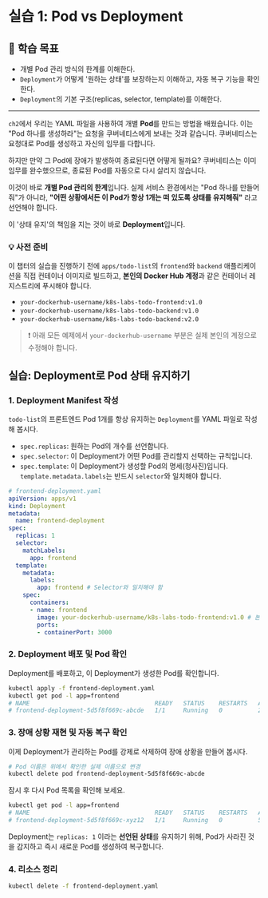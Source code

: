 # 실습 1: Pod vs Deployment

## 🎯 학습 목표
- 개별 Pod 관리 방식의 한계를 이해한다.
- `Deployment`가 어떻게 '원하는 상태'를 보장하는지 이해하고, 자동 복구 기능을 확인한다.
- `Deployment`의 기본 구조(replicas, selector, template)를 이해한다.

---

`ch2`에서 우리는 YAML 파일을 사용하여 개별 **Pod**를 만드는 방법을 배웠습니다. 이는 "Pod 하나를 생성하라"는 요청을 쿠버네티스에게 보내는 것과 같습니다. 쿠버네티스는 요청대로 Pod를 생성하고 자신의 임무를 다합니다.

하지만 만약 그 Pod에 장애가 발생하여 종료된다면 어떻게 될까요? 쿠버네티스는 이미 임무를 완수했으므로, 종료된 Pod를 자동으로 다시 살리지 않습니다.

이것이 바로 **개별 Pod 관리의 한계**입니다. 실제 서비스 환경에서는 "Pod 하나를 만들어줘"가 아니라, **"어떤 상황에서든 이 Pod가 항상 1개는 떠 있도록 상태를 유지해줘"** 라고 선언해야 합니다.

이 '상태 유지'의 책임을 지는 것이 바로 **Deployment**입니다.

### 💡 사전 준비

이 챕터의 실습을 진행하기 전에 `apps/todo-list`의 `frontend`와 `backend` 애플리케이션을 직접 컨테이너 이미지로 빌드하고, **본인의 Docker Hub 계정**과 같은 컨테이너 레지스트리에 푸시해야 합니다.

- `your-dockerhub-username/k8s-labs-todo-frontend:v1.0`
- `your-dockerhub-username/k8s-labs-todo-backend:v1.0`
- `your-dockerhub-username/k8s-labs-todo-backend:v2.0`

> ❗️ 아래 모든 예제에서 `your-dockerhub-username` 부분은 실제 본인의 계정으로 수정해야 합니다.

## 실습: Deployment로 Pod 상태 유지하기

### 1. Deployment Manifest 작성

`todo-list`의 프론트엔드 Pod 1개를 항상 유지하는 `Deployment`를 YAML 파일로 작성해 봅시다.

- `spec.replicas`: 원하는 Pod의 개수를 선언합니다.
- `spec.selector`: 이 Deployment가 어떤 Pod를 관리할지 선택하는 규칙입니다.
- `spec.template`: 이 Deployment가 생성할 Pod의 명세(청사진)입니다. `template.metadata.labels`는 반드시 `selector`와 일치해야 합니다.

```yaml
# frontend-deployment.yaml
apiVersion: apps/v1
kind: Deployment
metadata:
  name: frontend-deployment
spec:
  replicas: 1
  selector:
    matchLabels:
      app: frontend
  template:
    metadata:
      labels:
        app: frontend # Selector와 일치해야 함
    spec:
      containers:
      - name: frontend
        image: your-dockerhub-username/k8s-labs-todo-frontend:v1.0 # 본인의 이미지 주소로 변경
        ports:
        - containerPort: 3000
```

### 2. Deployment 배포 및 Pod 확인

Deployment를 배포하고, 이 Deployment가 생성한 Pod를 확인합니다.

```bash
kubectl apply -f frontend-deployment.yaml
kubectl get pod -l app=frontend
# NAME                                   READY   STATUS    RESTARTS   AGE
# frontend-deployment-5d5f8f669c-abcde   1/1     Running   0          25s
```

### 3. 장애 상황 재현 및 자동 복구 확인

이제 Deployment가 관리하는 Pod를 강제로 삭제하여 장애 상황을 만들어 봅시다.

```bash
# Pod 이름은 위에서 확인한 실제 이름으로 변경
kubectl delete pod frontend-deployment-5d5f8f669c-abcde
```

잠시 후 다시 Pod 목록을 확인해 보세요.

```bash
kubectl get pod -l app=frontend
# NAME                                   READY   STATUS    RESTARTS   AGE
# frontend-deployment-5d5f8f669c-xyz12   1/1     Running   0          5s  <-- 새로운 Pod가 생성됨!
```

Deployment는 `replicas: 1` 이라는 **선언된 상태**를 유지하기 위해, Pod가 사라진 것을 감지하고 즉시 새로운 Pod를 생성하여 복구합니다.

### 4. 리소스 정리

```bash
kubectl delete -f frontend-deployment.yaml
```